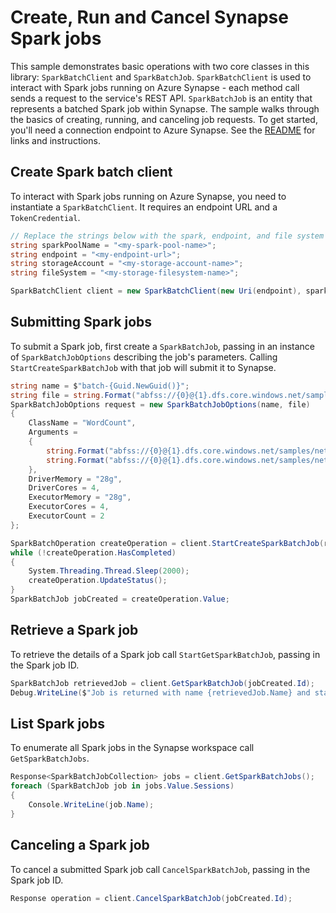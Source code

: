 # Create, Run and Cancel Synapse Spark jobs

This sample demonstrates basic operations with two core classes in this library: `SparkBatchClient` and `SparkBatchJob`. `SparkBatchClient` is used to interact with Spark jobs running on Azure Synapse - each method call sends a request to the service's REST API. `SparkBatchJob` is an entity that represents a batched Spark job within Synapse. The sample walks through the basics of creating, running, and canceling job requests. To get started, you'll need a connection endpoint to Azure Synapse. See the [README](https://github.com/Azure/azure-sdk-for-net/blob/main/sdk/synapse/Azure.Analytics.Synapse.Spark/README.md) for links and instructions.

## Create Spark batch client

To interact with Spark jobs running on Azure Synapse, you need to instantiate a `SparkBatchClient`. It requires an endpoint URL and a `TokenCredential`.

```C# Snippet:CreateSparkBatchClient
// Replace the strings below with the spark, endpoint, and file system information
string sparkPoolName = "<my-spark-pool-name>";
string endpoint = "<my-endpoint-url>";
string storageAccount = "<my-storage-account-name>";
string fileSystem = "<my-storage-filesystem-name>";

SparkBatchClient client = new SparkBatchClient(new Uri(endpoint), sparkPoolName, new DefaultAzureCredential());
```

## Submitting Spark jobs

To submit a Spark job, first create a `SparkBatchJob`, passing in an instance of `SparkBatchJobOptions` describing the job's parameters. Calling `StartCreateSparkBatchJob` with that job will submit it to Synapse.

```C# Snippet:SubmitSparkBatchJob
string name = $"batch-{Guid.NewGuid()}";
string file = string.Format("abfss://{0}@{1}.dfs.core.windows.net/samples/net/wordcount/wordcount.zip", fileSystem, storageAccount);
SparkBatchJobOptions request = new SparkBatchJobOptions(name, file)
{
    ClassName = "WordCount",
    Arguments =
    {
        string.Format("abfss://{0}@{1}.dfs.core.windows.net/samples/net/wordcount/shakespeare.txt", fileSystem, storageAccount),
        string.Format("abfss://{0}@{1}.dfs.core.windows.net/samples/net/wordcount/result/", fileSystem, storageAccount),
    },
    DriverMemory = "28g",
    DriverCores = 4,
    ExecutorMemory = "28g",
    ExecutorCores = 4,
    ExecutorCount = 2
};

SparkBatchOperation createOperation = client.StartCreateSparkBatchJob(request);
while (!createOperation.HasCompleted)
{
    System.Threading.Thread.Sleep(2000);
    createOperation.UpdateStatus();
}
SparkBatchJob jobCreated = createOperation.Value;
```

## Retrieve a Spark job

To retrieve the details of a Spark job call `StartGetSparkBatchJob`, passing in the Spark job ID.

```C# Snippet:GetSparkBatchJob
SparkBatchJob retrievedJob = client.GetSparkBatchJob(jobCreated.Id);
Debug.WriteLine($"Job is returned with name {retrievedJob.Name} and state {retrievedJob.State}");
```

## List Spark jobs

To enumerate all Spark jobs in the Synapse workspace call `GetSparkBatchJobs`.

```C# Snippet:ListSparkBatchJobs
Response<SparkBatchJobCollection> jobs = client.GetSparkBatchJobs();
foreach (SparkBatchJob job in jobs.Value.Sessions)
{
    Console.WriteLine(job.Name);
}
```

## Canceling a Spark job

To cancel a submitted Spark job call `CancelSparkBatchJob`, passing in the Spark job ID.

```C# Snippet:CancelSparkBatchJob
Response operation = client.CancelSparkBatchJob(jobCreated.Id);
```